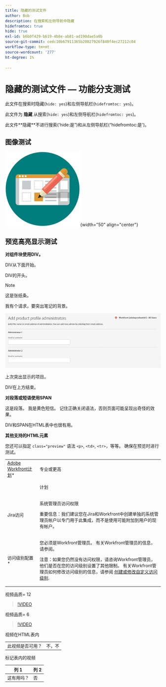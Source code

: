 ```yaml
---
title: 隐藏的测试文件
author: Bob
description: 在搜索和左侧导航中隐藏
hidefromtoc: true
hide: true
exl-id: b6b0f429-b619-4b8e-ab81-ad190dae5a0b
source-git-commit: cedc10b67911365b20027926f840f4ec27212c04
workflow-type: tm+mt
source-wordcount: '277'
ht-degree: 1%

---
```



# 隐藏的测试文件 — 功能分支测试

此文件在搜索时隐藏(`hide: yes`)和左侧导航栏(`hidefromtoc: yes`)。

<span class="preview">此文件为 **隐藏** 从搜索(`hide: yes`)和左侧导航栏(`hidefromtoc: yes`)。</span>

<p class="preview">此文件**隐藏**不进行搜索('hide:是”)和从左侧导航栏(“hidefromtoc:是')。</p>

## 图像测试

![图像测试](assets/get-started.png){width="50" align="center"}

## 预览高亮显示测试

**对组件块使用DIV。**

DIV从下面开始。

<div class="preview">

DIV的开头。

>[!NOTE]
>
>这是张纸条。
>
>我有个请求，要突出笔记的背景。

![图像](/help/quicksilver/administration-and-setup/add-users/create-and-manage-users/assets/add-admin-1.png)

上次突出显示的项目。

</div>

DIV在上方结束。

**对段落或短语使用SPAN**

这是段落。 <span class="preview">我是黄色短信。</span> 记住正确关闭语法，否则页面可能呈现出奇怪的效果。

DIV和SPAN在HTML表中也很有用。

**其他支持的HTML元素**

您还可以指定 `class="preview"` 语法 `<p>`, `<td>`, `<tr>`，等等。 确保在预览时进行测试。

<table style="table-layout:auto"> 
 <col> 
 <col> 
 <tbody> 
  <tr class="preview"> 
   <td role="rowheader"><a href="https://www.workfront.com/plans" target="_blank">Adobe Workfront计划</a>*</td> 
   <td> <p>专业或更高</p> </td> 
  </tr> 
  <tr> 
   <td role="rowheader"></td> 
   <td> <p class="preview">计划</p> </td> 
  </tr> 
  <tr> 
   <td role="rowheader">Jira访问</td> 
   <td> <p><span class="preview">系统管理员访问权限</p> <p>重要信息：我们建议您在Jira和Workfront中创建单独的系统管理员帐户以专门用于此集成，而不是使用可能附加到用户的现有帐户。 </span></p></td> 
  </tr> 
  <tr> 
   <td role="rowheader">访问级别配置*</td> 
   <td> <p>您必须是Workfront管理员。 有关Workfront管理员的信息，请参阅。</p> <p>注意：如果您仍然没有访问权限，请咨询Workfront管理员，他们是否在您的访问级别设置了其他限制。 有关Workfront管理员如何修改访问级别的信息，请参阅 <a href="/help/quicksilver/administration-and-setup/add-users/configure-and-grant-access/create-modify-access-levels.md" class="MCXref xref">创建或修改自定义访问级别</a>.</p> </td> 
  </tr> 
 </tbody> 
</table>

视频品质= 12

>[!VIDEO](https://video.tv.adobe.com/v/3413544/?quality=12)

视频品质= 6

>[!VIDEO](https://video.tv.adobe.com/v/3413544/?quality=6)

视频在HTML表内

<table style="table-layout:auto"> 
 <col> 
 <col> 
 <tbody> 
  </tr> 
  <tr> 
   <td role="rowheader">此视频是否可用？</td> 
   <td>不，不 </td> 
  </tr> 
 </tbody> 
</table>

标记表内的视频

| 列 1 | 列 2 |
|---|---|
| 这有用吗？ | 否 |


